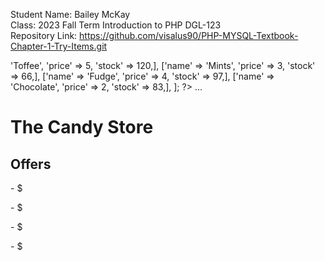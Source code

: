 Student Name: Bailey McKay <br>
Class: 2023 Fall Term Introduction to PHP DGL-123<br>
Repository Link: https://github.com/visalus90/PHP-MYSQL-Textbook-Chapter-1-Try-Items.git

<?php
$offers = [
  ['name' => 'Toffee', 'price' => 5, 'stock' => 120,],
  ['name' => 'Mints', 'price' => 3, 'stock' => 66,],
  ['name' => 'Fudge', 'price' => 4, 'stock' => 97,],
  ['name' => 'Chocolate', 'price' => 2, 'stock' => 83,],
];
?>
<!DOCTYPE html>
<html>
  <head> ... </head>
  <body>
    <h1>The Candy Store</h1>
    <h2>Offers</h2>
    <p><?php echo $offers[0]['name']; ?> -
    $<?php echo $offers[0]['price']; ?></p>
    <p><?php echo $offers[1]['name']; ?> -
    $<?php echo $offers[1]['price']; ?></p>
    <p><?php echo $offers[2]['name']; ?> -
    $<?php echo $offers[2]['price']; ?></p>
    <p><?php echo $offers[3]['name']; ?> -
    $<?php echo $offers[3]['price']; ?></p>
  </body>
</html>



